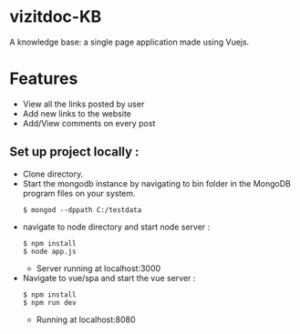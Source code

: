 # vizitdoc-KB
A knowledge base: a single page application made using Vuejs.

# Features 

- View all the links posted by user
- Add new links to the website
- Add/View comments on every post

## Set up project locally :

  - Clone directory.
  - Start the mongodb instance by navigating to bin folder in the MongoDB program files on your system.
    ```
    $ mongod --dppath C:/testdata
    ```
  - navigate to node directory and start node server :
      ```
      $ npm install
      $ node app.js
      ```
      - Server running at localhost:3000
 - Navigate to vue/spa and start the vue server :
    ```
    $ npm install 
    $ npm run dev
    ```
    - Running at localhost:8080
